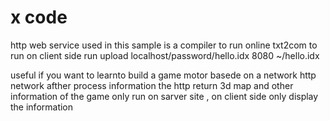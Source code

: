 # x code

http 
web service 
used in this sample is a compiler to run online txt2com
to run on client side run upload localhost/password/hello.idx
 8080 ~/hello.idx


useful if you want to learnto build a game motor basede
on a network http network afther process information
the http return 3d map and other information of the game
only run on sarver site , on client side only 
display the information








